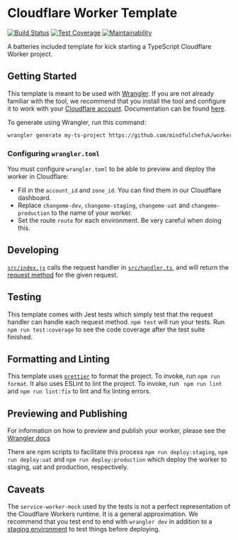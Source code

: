 # Cloudflare Worker Template

[![Build Status](https://travis-ci.com/mindfulchefuk/worker-template.svg?token=yb9zXGyb3powtdAHP9q4&branch=main)](https://travis-ci.com/mindfulchefuk/worker-template)
[![Test Coverage](https://api.codeclimate.com/v1/badges/c0428c849c387f90dbab/test_coverage)](https://codeclimate.com/repos/6037dceed1aa9801a0010973/test_coverage)
[![Maintainability](https://api.codeclimate.com/v1/badges/c0428c849c387f90dbab/maintainability)](https://codeclimate.com/repos/6037dceed1aa9801a0010973/maintainability)

A batteries included template for kick starting a TypeScript Cloudflare Worker project.

## Getting Started

This template is meant to be used with [Wrangler](https://github.com/cloudflare/wrangler). If you are not already
familiar with the tool, we recommend that you install the tool and configure it to work with your
[Cloudflare account](https://dash.cloudflare.com). Documentation can be found
[here](https://developers.cloudflare.com/workers/tooling/wrangler/).

To generate using Wrangler, run this command:

```bash
wrangler generate my-ts-project https://github.com/mindfulchefuk/worker-template
```

### Configuring `wrangler.toml`

You must configure `wrangler.toml` to be able to preview and deploy the worker in Cloudflare:

- Fill in the `account_id` and `zone_id`. You can find them in our Cloudflare dashboard.
- Replace `changeme-dev`, `changeme-staging`, `changeme-uat` and `changeme-production` to the name of your worker.
- Set the route `route` for each environment. Be very careful when doing this.

## Developing

[`src/index.js`](./src/index.ts) calls the request handler in [`src/handler.ts`](./src/handler.ts), and will return
the [request method](https://developer.mozilla.org/en-US/docs/Web/API/Request/method) for the given request.

## Testing

This template comes with Jest tests which simply test that the request handler can handle each request method.
`npm test` will run your tests. Run `npm run test:coverage` to see the code coverage after the test suite finished.

## Formatting and Linting

This template uses [`prettier`](https://prettier.io/) to format the project. To invoke, run `npm run format`. It also
uses ESLint to lint the project. To invoke, run ` npm run lint` and `npm run lint:fix` to lint and fix linting errors.

## Previewing and Publishing

For information on how to preview and publish your worker, please see the
[Wrangler docs](https://developers.cloudflare.com/workers/tooling/wrangler/commands/#publish)

There are npm scripts to facilitate this process `npm run deploy:staging`, `npm run deploy:uat` and
`npm run deploy:production` which deploy the worker to staging, uat and production, respectively.

## Caveats

The `service-worker-mock` used by the tests is not a perfect representation of the Cloudflare Workers runtime.
It is a general approximation. We recommend that you test end to end with `wrangler dev` in addition to a
[staging environment](https://developers.cloudflare.com/workers/tooling/wrangler/configuration/environments/) to test
things before deploying.
